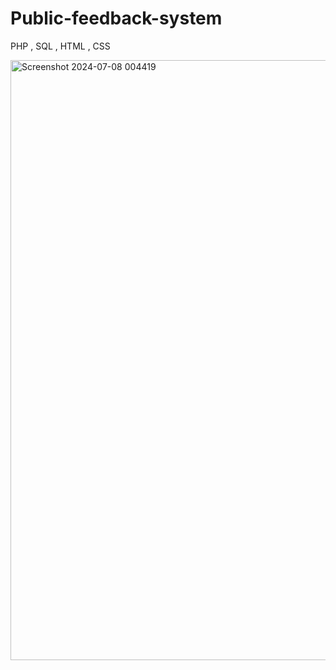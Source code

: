 # Public-feedback-system
PHP , SQL , HTML , CSS

<img width="960" alt="Screenshot 2024-07-08 004419" src="https://github.com/user-attachments/assets/1b6326bd-5251-4c83-b637-58c613cb7af1">

